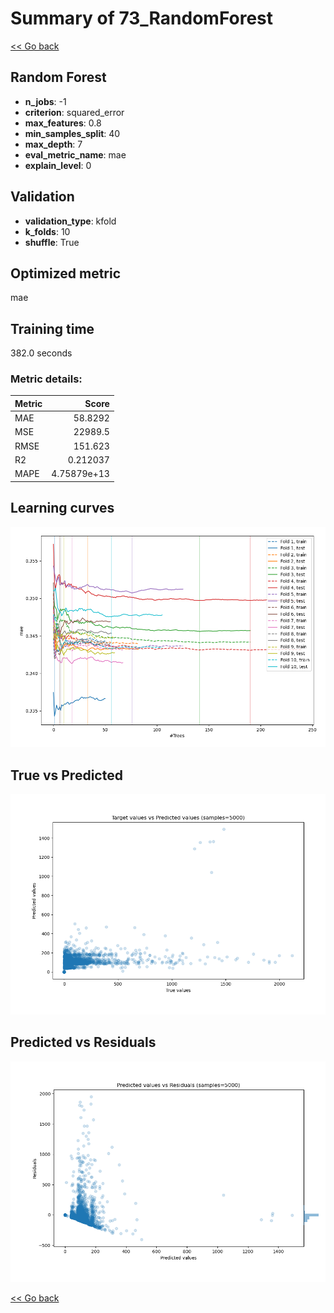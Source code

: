 # Summary of 73_RandomForest

[<< Go back](../README.md)


## Random Forest
- **n_jobs**: -1
- **criterion**: squared_error
- **max_features**: 0.8
- **min_samples_split**: 40
- **max_depth**: 7
- **eval_metric_name**: mae
- **explain_level**: 0

## Validation
 - **validation_type**: kfold
 - **k_folds**: 10
 - **shuffle**: True

## Optimized metric
mae

## Training time

382.0 seconds

### Metric details:
| Metric   |           Score |
|:---------|----------------:|
| MAE      |    58.8292      |
| MSE      | 22989.5         |
| RMSE     |   151.623       |
| R2       |     0.212037    |
| MAPE     |     4.75879e+13 |



## Learning curves
![Learning curves](learning_curves.png)
## True vs Predicted

![True vs Predicted](true_vs_predicted.png)


## Predicted vs Residuals

![Predicted vs Residuals](predicted_vs_residuals.png)



[<< Go back](../README.md)

